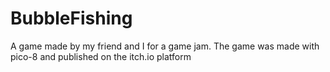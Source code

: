 # BubbleFishing
A game made by my friend and I for a game jam. The game was made with pico-8 and published on the itch.io platform
